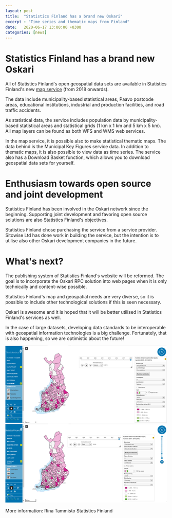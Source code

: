 ```yaml
---
layout: post
title:  "Statistics Finland has a brand new Oskari"
excerpt : "Time series and thematic maps from Finland"
date:   2020-06-17 13:00:00 +0300
categories: [news]
---
```


# Statistics Finland has a brand new Oskari

All of Statistics Finland's open geospatial data sets are available in Statistics Finland's new [map service](https://tilastokeskus-kartta.swgis.fi/) (from 2018 onwards). 

The data include municipality-based statistical areas, Paavo postcode areas, educational institutions, industrial and production facilities, and road traffic accidents. 

As statistical data, the service includes population data by municipality-based statistical areas and statistical grids (1 km x 1 km and 5 km x 5 km). All map layers can be found as both WFS and WMS web services.

In the map service, it is possible also to make statistical thematic maps. The data behind is the Municipal Key Figures service data. In addition to thematic maps, it is also possible to view data as time series.
The service also has a Download Basket function, which allows you to download geospatial data sets for yourself.

# Enthusiasm towards open source and joint development

Statistics Finland has been involved in the Oskari network since the beginning. Supporting joint development and favoring open source solutions are also Statistics Finland's objectives. 

Statistics Finland chose purchasing the service from a service provider. Sitowise Ltd has done work in building the service, but the intention is to utilise also other Oskari development companies in the future. 

# What's next?

The publishing system of Statistics Finland's website will be reformed. The goal is to incorporate the Oskari RPC solution into web pages when it is only technically and content-wise possible. 

Statistics Finland's map and geospatial needs are very diverse, so it is possible to include other technological solutions if this is seen necessary.

Oskari is awesome and it is hoped that it will be better utilised in Statistics Finland's services as well. 

In the case of large datasets, developing data standards to be interoperable with geospatial information technologies is a big challenge. Fortunately, that is also happening, so we are optimistic about the future!

<img src="/img/statisticsfi_oskari.png" class="img-responsive"/>

<img src="/img/statisticsfi_oskari2.png" class="img-responsive"/>

More information:
Rina Tammisto
Statistics Finland




